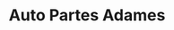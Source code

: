 ---
title: "Auto Partes Adames"
url: /santiago-de-veraguas/auto-partes-adames/
shop: piezas de automóviles
---